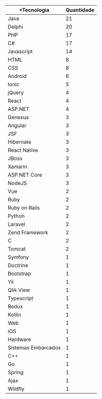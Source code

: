 |+Tecnologia  | Quantidade |
|------------ | -----------|
|Java |21 |
|Delphi |20 |
|PHP |17 |
|C# |17 |
|Javascript |14 |
|HTML |8 |
|CSS |8 |
|Android |6 |
|Ionic |5 |
|jQuery |4 |
|React |4 |
|ASP.NET |4 |
|Genexus |3 |
|Angular |3 |
|JSF |3 |
|Hibernate |3 |
|React Native |3 |
|JBoss |3 |
|Xamarin |3 |
|ASP.NET Core |3 |
|NodeJS |3 |
|Vue |2 |
|Ruby |2 |
|Ruby on Rails |2 |
|Python |2 |
|Laravel |2 |
|Zend Framework |2 |
|C |2 |
|Tomcat |2 |
|Symfony |1 |
|Doctrine |1 |
|Bootstrap |1 |
|Yii |1 |
|Qlik View |1 |
|Typescript |1 |
|Redux |1 |
|Kotlin |1 |
|Web |1 |
|iOS |1 |
|Hardware |1 |
|Sistemas Embarcados |1 |
|C++ |1 |
|Go |1 |
|Spring |1 |
|Ajax |1 |
|Wildfly |1 |
